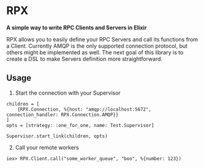 # RPX

**A simple way to write RPC Clients and Servers in Elixir**

RPX allows you to easily define your RPC Servers and call its functions from a Client. Currently AMQP is the only supported connection protocol, but others might be implemented as well. The next goal of this library is to create a DSL to make Servers definition more straightforward.

## Usage

1. Start the connection with your Supervisor
```
children = [
    {RPX.Connection, %{host: "amqp://localhost:5672", connection_handler: RPX.Connection.AMQP}}
]
opts = [strategy: :one_for_one, name: Test.Supervisor]

Supervisor.start_link(children, opts)
```

2. Call your remote workers
```
iex> RPX.Client.call("some_worker_queue", "boo", %{number: 123})

```